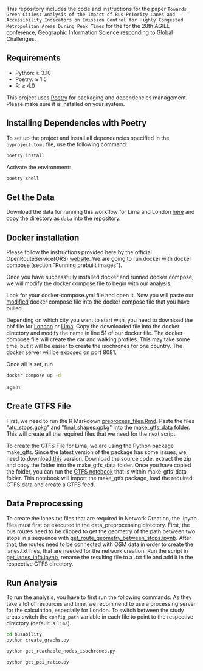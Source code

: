


This repository includes the code and instructions for the paper `Towards Green Cities: Analysis of the Impact of Bus-Priority Lanes and Accessibility Indicators on Emission Control for Highly Congested Metropolitan Areas During Peak Times` for the for the 28th AGILE conference, Geographic Information Science responding to Global Challenges.

## Requirements

- Python: ≥ 3.10
- Poetry: ≥ 1.5
- R: ≥ 4.0

This project uses [Poetry](https://python-poetry.org/docs/) for packaging and dependencies management. Please make sure it is installed on your system.

## Installing Dependencies with Poetry

To set up the project and install all dependencies specified in the `pyproject.toml` file, use the following command:

```bash
poetry install
```

Activate the environment:

```bash
poetry shell
```

## Get the Data
Download the data for running this workflow for Lima and London [here](https://heibox.uni-heidelberg.de/d/45aede558e8f4282ba10/) and copy the directory as `data` into the repository.

## Docker installation

Please follow the instructions provided here by the official OpenRouteService(ORS) [website](https://giscience.github.io/openrouteservice/run-instance/running-with-docker). We are going to run docker with docker compose (section "Running prebuilt images").

Once you have successfully installed docker and runned docker compose, we will modify the docker compose file to begin with our analysis. 

Look for your docker-compose.yml file and open it. Now you will paste our [modified](busability/data_preprocessing/get_route_geometry_between_stops.ipynb) docker compose file into the docker compose file that you have pulled. 

Depending on which city you want to start with, you need to download the pbf file for [London](https://download.geofabrik.de/europe/united-kingdom/england/greater-london-latest.osm.pbf) or [Lima](https://download.geofabrik.de/south-america/peru-latest.osm.pbf). 
Copy the downloaded file into the docker directory and modify the name in line 51 of our docker file. The docker compose file will create the car and walking profiles. This may take some time, but it will be easier to create the isochrones for one country. 
The docker server will be exposed on port 8081. 

Once all is set, run 
```bash
docker compose up -d
```
again. 

## Create GTFS File

First, we need to run the R Markdown [preprocess_files.Rmd](busability-lima-agile-2025/blob/main/make_gtfs/preprocess_files.Rmd). Paste the files "atu_stops.gpkg" and "final_shapes.gpkg" into the make_gtfs_data folder.  
This will create all the required files that we need for the next script.

To create the GTFS File for Lima, we are using the Python package make_gtfs. Since the latest version of the package has some issues, we need to download [this](https://github.com/mrcagney/make_gtfs/releases/tag/4.0.7) version. Download the source code, extract the zip and copy the folder into the make_gtfs_data folder. 
Once you have copied the folder, you can run the [GTFS notebook](busability-lima-agile-2025/blob/main/make_gtfs/make_gtfs_data/make_gtfs.ipynb) that is within make_gtfs_data folder. This notebook will import the make_gtfs package, load the required GTFS data and create a GTFS feed.

## Data Preprocessing

To create the lanes.txt files that are required in Network Creation, the .ipynb files must first be executed in the data_preprocessing directory. First, the bus routes need to be clipped to get the geometry of the path between
two stops in a sequence with [get_route_geometry_between_stops.ipynb](busability/data_preprocessing/get_route_geometry_between_stops.ipynb). After that, the routes need to be connected with OSM data in order to create the lanes.txt files,
that are needed for the network creation. Run the script in [get_lanes_info.ipynb](busability/data_preprocessing/get_lanes_info.ipynb), rename the resulting file to a .txt file and add it in the respective GTFS directory.

## Run Analysis

To run the analysis, you have to first run the following commands. As they take a lot of resources and time, we recommend to use 
a processing server for the calculation, especially for London. To switch between the study areas switch the `config_path`
variable in each file to point to the respective directory (default is `lima`).

```bash
cd busability
python create_graphs.py
```

```bash
python get_reachable_nodes_isochrones.py
```

```bash
python get_poi_ratio.py
```
